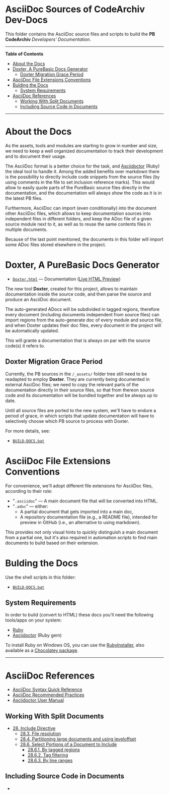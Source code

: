 # AsciiDoc Sources of CodeArchiv Dev-Docs

This folder contains the AsciiDoc source files and scripts to build the __PB CodeArchiv__ _Developers' Documentation_.


-----

**Table of Contents**

<!-- MarkdownTOC autolink="true" bracket="round" autoanchor="false" lowercase="only_ascii" uri_encoding="true" levels="1,2,3" -->

- [About the Docs](#about-the-docs)
- [Doxter, A PureBasic Docs Generator](#doxter-a-purebasic-docs-generator)
    - [Doxter Migration Grace Period](#doxter-migration-grace-period)
- [AsciiDoc File Extensions Conventions](#asciidoc-file-extensions-conventions)
- [Bulding the Docs](#bulding-the-docs)
    - [System Requirements](#system-requirements)
- [AsciiDoc References](#asciidoc-references)
    - [Working With Split Documents](#working-with-split-documents)
    - [Including Source Code in Documents](#including-source-code-in-documents)

<!-- /MarkdownTOC -->

-----

# About the Docs

As the assets, tools and modules are starting to grow in number and size, we need to keep a well organized documentation to track their development and to document their usage.

The AsciiDoc format is a better choice for the task, and [Asciidoctor]  (Ruby) the ideal tool to handle it. Among the added benefits over markdown there is the possibility to directly include code snippets from the source files (by using comments in the file to set inclusion reference marks). This would allow to easily quote parts of the PureBasic source files directly in the documentation, and the documentation will always show the code as it is in the latest PB files.

Furthermore, AsciiDoc can import (even conditionally) into the document other AsciiDoc files, which allows to keep documentation sources into independent files in different folders, and keep the ADoc file of a given source module next to it, as well as to reuse the same contents files in multiple documents.

Because of the last point mentioned, the documents in this folder will import some ADoc files stored elsewhere in the project.

# Doxter, A PureBasic Docs Generator

- [`Doxter.html`](../Doxter.html) — Documentation ([Live HTML Preview][Doxter LiveHTML])

The new tool __Doxter__, created for this project, allows to maintain documentation inside the source code, and then parse the source and produce an AsciiDoc document.

The auto-generated ADocs will be subdivided in tagged regions, therefore every document (including documents independent from source files) can import regions from the auto-generate doc of every module and source file, and when Doxter updates their doc files, every document in the project will be automatically updated.

This will grante a documentation that is always on par with the source code(s) it refers to.

[Doxter LiveHTML]: http://htmlpreview.github.io/?https://github.com/tajmone/PBCodeArcProto/blob/master/_assets/Doxter.html "Live HTML Preview of Doxter Documentation"

## Doxter Migration Grace Period

Currently, the PB sources in the `/_assets/` folder tree still need to be readapted to employ __Doxter__. They are currently being documented in external AsciDoc files; we need to copy the relevant parts of the documentation directly in their source files, so that from thereon source code and its documentation will be bundled together and be always up to date.

Until all source files are ported to the new system, we'll have to endure a period of grace, in which scripts that update documentation will have to selectively choose which PB source to process with Doxter.

For more details, see:

- [`BUILD-DOCS.bat`](./BUILD-DOCS.bat)


# AsciiDoc File Extensions Conventions

For convenience, we'll adopt different file extensions for AsciiDoc files, according to their role:

- "`.asciidoc`" — A main document file that will be converted into HTML.
- "`.adoc`" — either:
    + A partial document that gets imported into a main doc,
    + A repository documentation file (e.g., a README file), intended for preview in GitHub (i.e., an alternative to using markdown).

This provides not only visual hints to quickly distinguish a main document from a partial one, but it's also required in automation scripts to find main documents to build based on their extension.

# Bulding the Docs

Use the shell scripts in this folder:

- [`BUILD-DOCS.bat`](./BUILD-DOCS.bat)


## System Requirements

In order to build (convert to HTML) these docs you'll need the following tools/apps on your system:

- [Ruby]
- [Asciidoctor][Asciidoctor GitHub]  (Ruby gem)

To install Ruby on Windows OS, you can use the [RubyInstaller], also available as a [Chocolatey package][Chocolatey Ruby].


-------------------------------------------------------------------------------

# AsciiDoc References

- [AsciiDoc Syntax Quick Reference]
- [AsciiDoc Recommended Practices]
- [Asciidoctor User Manual]

## Working With Split Documents

- [28. Include Directive]
    + [28.3. File resolution]
    + [28.4. Partitioning large documents and using leveloffset]
    + [28.6. Select Portions of a Document to Include]
        * [28.6.1. By tagged regions]
        * [28.6.2. Tag filtering]
        * [28.6.3. By line ranges]

## Including Source Code in Documents

- [46. Syntax Highlighting Source Code]: https://asciidoctor.org/docs/user-manual/#source-code-blocks


<!-----------------------------------------------------------------------------
                               REFERENCE LINKS                                
------------------------------------------------------------------------------>

[Asciidoctor]: https://asciidoctor.org/ "Visit Asciidoctor website"

[Asciidoctor GitHub]: https://github.com/asciidoctor/asciidoctor "Visit Asciidoctor repository on GitHub"

[Ruby]: https://www.ruby-lang.org
[RubyInstaller]: https://rubyinstaller.org/
[Chocolatey Ruby]: https://chocolatey.org/packages/ruby

<!-- AsciiDoc Docs and Guides -->

[AsciiDoc Recommended Practices]: https://asciidoctor.org/docs/asciidoc-recommended-practices/
[AsciiDoc Syntax Quick Reference]: https://asciidoctor.org/docs/asciidoc-syntax-quick-reference/

<!-- AsciiDoctor User Manual  -->

[Asciidoctor User Manual]: https://asciidoctor.org/docs/user-manual/

[28. Include Directive]: https://asciidoctor.org/docs/user-manual/#include-directive
[28.3. File resolution]: https://asciidoctor.org/docs/user-manual/#include-resolution
[28.4. Partitioning large documents and using leveloffset]: https://asciidoctor.org/docs/user-manual/#include-partitioning
[28.6. Select Portions of a Document to Include]: https://asciidoctor.org/docs/user-manual/#include-partial
[28.6.1. By tagged regions]: https://asciidoctor.org/docs/user-manual/#by-tagged-regions
[28.6.2. Tag filtering]: https://asciidoctor.org/docs/user-manual/#tag-filtering
[28.6.3. By line ranges]: https://asciidoctor.org/docs/user-manual/#by-line-ranges

[46. Syntax Highlighting Source Code]: https://asciidoctor.org/docs/user-manual/#source-code-blocks

<!-- EOF -->
